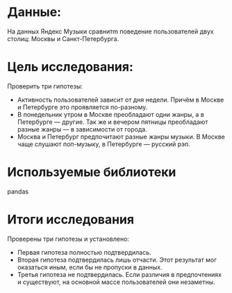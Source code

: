 # Данные:
На данных Яндекс Музыки сравнитm поведение пользователей двух столиц: Москвы и Санкт-Петербурга. 

# Цель исследования:
Проверить три гипотезы:
- Активность пользователей зависит от дня недели. Причём в Москве и Петербурге это проявляется по-разному.
- В понедельник утром в Москве преобладают одни жанры, а в Петербурге — другие. Так же и вечером пятницы преобладают разные жанры — в зависимости от города.
- Москва и Петербург предпочитают разные жанры музыки. В Москве чаще слушают поп-музыку, в Петербурге — русский рэп.

# Используемые библиотеки
pandas

# Итоги исследования
Проверены три гипотезы и установлено:

- Первая гипотеза полностью подтвердилась.
- Вторая гипотеза подтвердилась лишь отчасти. Этот результат мог оказаться иным, если бы не пропуски в данных.
- Третья гипотеза не подтвердилась. Если различия в предпочтениях и существуют, на основной массе пользователей они незаметны.
